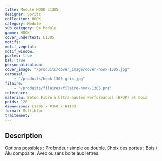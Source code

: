 ```yaml
---
title: Module HOOK L1305
designer: Spritz
collection: HOOK
category: Module
sub_category: 04 Module
gamme: HOOK
cover_undertext: L1305
motifs:
motif_vegetal:
motif_window:
portes: true
bal: true
personnalisation:
cover_image: "/produits/cover_image/cover-hook-1305.jpg"
carousel:
    - "/produits/hook-1305-gris.jpg"
filaire:
    - "/produits/filaires/filaire-hook-1305.png"
reference:
materiau: Béton Fibré à Ultra-hautes Performances (BFUP) et bois
poids: 128
dimensions: L1305 x P350 x H1133
format: Multibloc
traitement:
---
```


## Description

Options possibles : Profondeur simple ou double. Choix des portes : Bois / Alu
composite. Avec ou sans boite aux lettres.
